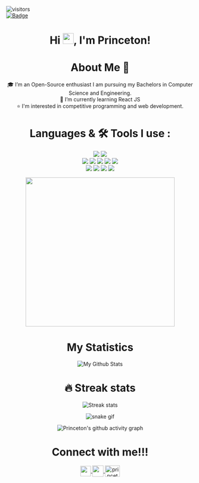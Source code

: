 ![visitors](https://visitor-badge.laobi.icu/badge?page_id=Princeton21.Princeton21)<br/>
[![Badge](https://cp-logo.vercel.app/codechef/princeton0)](https://www.codechef.com/users/princeton0)

## <h1 align="center">Hi <img src="https://github.com/TheDudeThatCode/TheDudeThatCode/blob/master/Assets/Hi.gif" width="29px">, I'm Princeton! </h1>

<h1 align="center"> About Me 🚀</h1>
<div align="center">
🎓 I’m an Open-Source enthusiast I am pursuing my Bachelors in Computer Science and Engineering. <br/>
🌱 I’m currently learning React JS<br/>
⭐️ I'm interested in competitive programming and web development.
<div/>

# Languages & 🛠 Tools I use :

<p align="center">
<img src="https://img.shields.io/badge/c++%20-%2300599C.svg?&style=for-the-badge&logo=c%2B%2B&logoColor=white">   
<img src="https://img.shields.io/badge/python%20-%2314354C.svg?&style=for-the-badge&logo=python&logoColor=FFD43B"> <br/>  
<img src="https://img.shields.io/badge/html5%20-%23E34F26.svg?&style=for-the-badge&logo=html5&logoColor=white">  
<img src="https://img.shields.io/badge/css3%20-%231572B6.svg?&style=for-the-badge&logo=css3&logoColor=white">     
<img src="https://img.shields.io/badge/javascript%20-%23323330.svg?&style=for-the-badge&logo=javascript&logoColor=%23F7DF1E">  
<img src="https://img.shields.io/badge/react%20-%2320232a.svg?&style=for-the-badge&logo=react&logoColor=%2361DAFB"> 
<img src="https://img.shields.io/badge/git%20-%23F05033.svg?&style=for-the-badge&logo=git&logoColor=white"/> <br>
<img src="https://img.shields.io/badge/sublime text%20-%2320232a.svg?&style=for-the-badge&logo=sublime-text&logoColor=FF9800">   
<img src="http://img.shields.io/badge/-VS%20Code-000000?style=for-the-badge&logo=Visual-studio-code&logoColor=blue">   
<img src="http://img.shields.io/badge/github-000000?style=for-the-badge&logo=github&logoColor=white"> 
<img src="https://img.shields.io/badge/pycharm-143?style=for-the-badge&logo=pycharm&logoColor=black&color=black&labelColor=green"
</p>

<br />
  
<div align="center">
  
<img width="400px" src="https://github-readme-stats.vercel.app/api/top-langs/?username=Princeton21&theme=algolia&border_radius=40%&show_icons=true&hide_border=true"><br/>
</div>  
  
#  My Statistics 
  
![My Github Stats](https://github-readme-stats.vercel.app/api?username=Princeton21&theme=algolia&count_private=true&border_radius=40%&show_icons=true&hide_border=true&&show_icons=true&count_private=true&include_all_commits=true)
# 🔥 Streak stats
![Streak stats](https://github-readme-streak-stats.herokuapp.com/?user=Princeton21&theme=algolia&show_icons=true&hide_border=true&border_radius=40%&count_private=true&include_all_commits=true)

  
<!-- ![Princeton's wakatime stats](https://github-readme-stats.vercel.app/api/wakatime?username=Princeton&theme=dark&bg_color=35,5f0a87,000000&&count_private=true&border_radius=40%&show_icons=true&hide_border=true&&show_icons=true&custom_title=Weekly%20Stats)  -->
![snake gif](https://github.com/Princeton21/Princeton21/blob/output/github-contribution-grid-snake.svg)
 
![Princeton's github activity graph](https://activity-graph.herokuapp.com/graph?username=Princeton21&theme=react-dark)


  
<!-- #  Recently played music
[![Alt text](https://spotify-recently-played-readme.vercel.app/api?user=ap9fl9nnxd94k0y1sln9wc4y0&count=2&width=300)](https://open.spotify.com/user/ap9fl9nnxd94k0y1sln9wc4y0)
 -->
  
#  Connect with me!!!
<div align="center">  
  <a href="https://www.linkedin.com/in/princeton-dsouza-a10568204/">
  <img align="center"  width="28px" src="https://raw.githubusercontent.com/rahuldkjain/github-profile-readme-generator/master/src/images/icons/Social/linked-in-alt.svg"  />
</a>
<a href="https://twitter.com/PrincetonDsouz4">
  <img align="center" width="30px" src="https://cdn-icons-png.flaticon.com/128/733/733579.png" />
</a>
<a href="https://www.hackerrank.com/princeton2102" target="blank"><img align="center" src="https://raw.githubusercontent.com/rahuldkjain/github-profile-readme-generator/master/src/images/icons/Social/hackerrank.svg" alt="princeton2102" height="30" width="40" /></a>
  </div>
